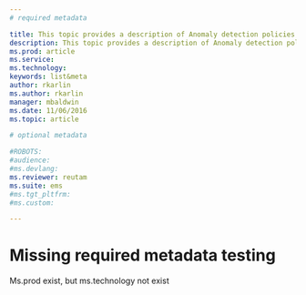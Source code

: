 ```yaml
---
# required metadata

title: This topic provides a description of Anomaly detection policies | Microsoft Docs
description: This topic provides a description of Anomaly detection policies and provides reference informati on about the building blocks of an anomaly detection policy.
ms.prod: article
ms.service: 
ms.technology: 
keywords: list&meta
author: rkarlin
ms.author: rkarlin
manager: mbaldwin
ms.date: 11/06/2016
ms.topic: article

# optional metadata

#ROBOTS:
#audience:
#ms.devlang:
ms.reviewer: reutam
ms.suite: ems
#ms.tgt_pltfrm:
#ms.custom:

---
```


# Missing required metadata testing

Ms.prod exist, but ms.technology not exist
